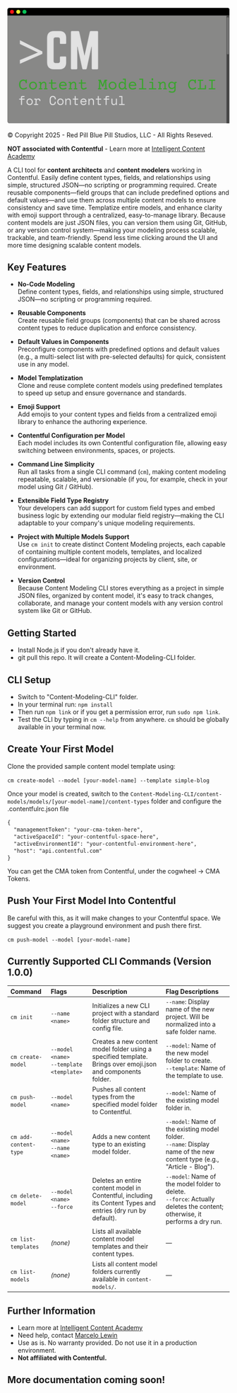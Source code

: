![Content Modeling CLI for Contentful](cli-assets/cm-cli-logo.png)

© Copyright 2025 - Red Pill Blue Pill Studios, LLC - All Rights Reseved.

**NOT associated with Contentful** - Learn more at [Intelligent Content Academy](https://www.intelligentcontentacademy.com/)

A CLI tool for **content architects** and **content modelers** working in Contentful. Easily define content types, fields, and relationships using simple, structured JSON—no scripting or programming required. Create reusable components—field groups that can include predefined options and default values—and use them across multiple content models to ensure consistency and save time. Templatize entire models, and enhance clarity with emoji support through a centralized, easy-to-manage library. Because content models are just JSON files, you can version them using Git, GitHub, or any version control system—making your modeling process scalable, trackable, and team-friendly. Spend less time clicking around the UI and more time designing scalable content models.

## Key Features

- **No-Code Modeling**  
  Define content types, fields, and relationships using simple, structured JSON—no scripting or programming required.

- **Reusable Components**  
  Create reusable field groups (components) that can be shared across content types to reduce duplication and enforce consistency.

- **Default Values in Components**  
  Preconfigure components with predefined options and default values (e.g., a multi-select list with pre-selected defaults) for quick, consistent use in any model.

- **Model Templatization**  
  Clone and reuse complete content models using predefined templates to speed up setup and ensure governance and standards.

- **Emoji Support**  
  Add emojis to your content types and fields from a centralized emoji library to enhance the authoring experience.

- **Contentful Configuration per Model**  
  Each model includes its own Contentful configuration file, allowing easy switching between environments, spaces, or projects.

- **Command Line Simplicity**  
  Run all tasks from a single CLI command (`cm`), making content modeling repeatable, scalable, and versionable (if you, for example, check in your model using Git / GitHub).

- **Extensible Field Type Registry**  
  Your developers can add support for custom field types and embed business logic by extending our modular field registry—making the CLI adaptable to your company's unique modeling requirements.

- **Project with Multiple Models Support**  
  Use `cm init` to create distinct Content Modeling projects, each capable of containing multiple content models, templates, and localized configurations—ideal for organizing projects by client, site, or environment.

- **Version Control**  
  Because Content Modeling CLI stores everything as a project in simple JSON files, organized by content model, it's easy to track changes, collaborate, and manage your content models with any version control system like Git or GitHub.

## Getting Started

- Install Node.js if you don't already have it.
- git pull this repo.  It will create a Content-Modeling-CLI folder. 

## CLI Setup
- Switch to "Content-Modeling-CLI" folder.
- In your terminal run: ```npm install```
- Then run ```npm link``` or if you get a permission error, run ```sudo npm link```.
- Test the CLI by typing in ```cm --help``` from anywhere.  ```cm``` should be globally available in your terminal now.

## Create Your First Model
Clone the provided sample content model template using: 

```cm create-model --model [your-model-name] --template simple-blog ``` 

Once your model is created, switch to the ```Content-Modeling-CLI/content-models/models/[your-model-name]/content-types``` folder and configure the .contentfulrc.json file

```
{
  "managementToken": "your-cma-token-here",
  "activeSpaceId": "your-contentful-space-here",
  "activeEnvironmentId": "your-contentful-environment-here",
  "host": "api.contentful.com"
}
```

You can get the CMA token from Contentful, under the cogwheel -> CMA Tokens.

## Push Your First Model Into Contentful
Be careful with this, as it will make changes to your Contentful space.  We suggest you create a playground environment and push there first.

```cm push-model --model [your-model-name]```

## Currently Supported CLI Commands (Version 1.0.0)

| Command              | Flags                              | Description                                                                                 | Flag Descriptions                                                                                                                                     |
|:---------------------|:------------------------------------|:--------------------------------------------------------------------------------------------|:------------------------------------------------------------------------------------------------------------------------------------------------------|
| `cm init`           | `--name <name>`                    | Initializes a new CLI project with a standard folder structure and config file.             | `--name`: Display name of the new project. Will be normalized into a safe folder name.                                                              |
| `cm create-model`   | `--model <name>`<br>`--template <template>` | Creates a new content model folder using a specified template. Brings over emoji.json and components folder.                             | `--model`: Name of the new model folder to create.<br>`--template`: Name of the template to use. |
| `cm push-model`     | `--model <name>`                    | Pushes all content types from the specified model folder to Contentful.                     | `--model`: Name of the existing model folder in.                                                                                    |
| `cm add-content-type` | `--model <name>`<br>`--name <name>` | Adds a new content type to an existing model folder.                                        | `--model`: Name of the existing model folder.<br>`--name`: Display name of the new content type (e.g., "Article - Blog").                           |
| `cm delete-model`   | `--model <name>`<br>`--force`       | Deletes an entire content model in Contentful, including its Content Types and entries (dry run by default).      | `--model`: Name of the model folder to delete.<br>`--force`: Actually deletes the content; otherwise, it performs a dry run.                         |
| `cm list-templates` | _(none)_                            | Lists all available content model templates and their content types.                        | —                                                                                                                                                    |
| `cm list-models`    | _(none)_                            | Lists all content model folders currently available in `content-models/`.                   | —                                                                                                                                                    |

## Further Information
- Learn more at [Intelligent Content Academy](https://www.intelligentcontentacademy.com/)
- Need help, contact [Marcelo Lewin](https://www.intelligentcontentacademy.com/contact)
- Use as is.  No warranty provided.  Do not use it in a production environment.
- **Not affiliated with Contentful.**
  
## More documentation coming soon!